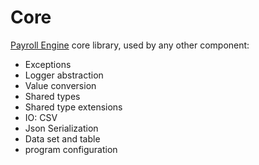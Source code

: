 # Core
[Payroll Engine](https://github.com/Payroll-Engine) core library, used by any other component:

- Exceptions
- Logger abstraction
- Value conversion
- Shared types
- Shared type extensions
- IO: CSV
- Json Serialization
- Data set and table
- program configuration